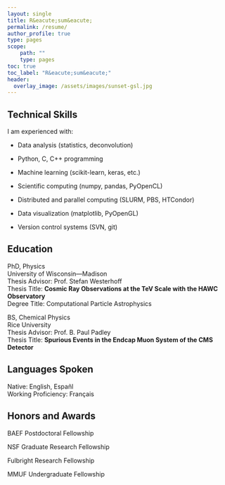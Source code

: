 ```yaml
---
layout: single
title: R&eacute;sum&eacute;
permalink: /resume/
author_profile: true
type: pages
scope:
    path: ""
    type: pages
toc: true
toc_label: "R&eacute;sum&eacute;"
header:
  overlay_image: /assets/images/sunset-gsl.jpg
---
```


## Technical Skills
<div>
    <p>I am experienced with:</p>
    <ul>
        <li>
            <p>Data analysis (statistics, deconvolution)</p>
        </li>
        <li>
            <p>Python, C, C++ programming</p>
        </li>
        <li>
            <p>Machine learning (scikit-learn, keras, etc.)</p>
        </li>
        <li>
            <p>Scientific computing (numpy, pandas, PyOpenCL)</p>
        </li>
        <li>
            <p>Distributed and parallel computing (SLURM, PBS, HTCondor)</p>
        </li>
        <li>
            <p>Data visualization (matplotlib, PyOpenGL)</p>
        </li>
        <li>
            <p>Version control systems (SVN, git)</p>
        </li>
    </ul>
</div>


## Education
PhD, Physics<br>
University of Wisconsin&mdash;Madison<br>
Thesis Advisor: Prof. Stefan Westerhoff<br>
Thesis Title: <b>Cosmic Ray Observations at the TeV Scale with the HAWC Observatory</b><br>
Degree Title: Computational Particle Astrophysics

BS, Chemical Physics<br>
Rice University<br>
Thesis Advisor: Prof. B. Paul Padley<br>
Thesis Title: <b>Spurious Events in the Endcap Muon System of the CMS Detector</b>


## Languages Spoken
Native:
English, Espa&ntilde;l<br>
Working Proficiency:
Fran&ccedil;ais

## Honors and Awards
BAEF Postdoctoral Fellowship

NSF Graduate Research Fellowship

Fulbright Research Fellowship

MMUF Undergraduate Fellowship
